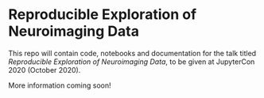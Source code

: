 # Reproducible Exploration of Neuroimaging Data

This repo will contain code, notebooks and documentation for the talk titled *Reproducible Exploration of Neuroimaging Data*, to be given at JupyterCon 2020 (October 2020).

More information coming soon!

